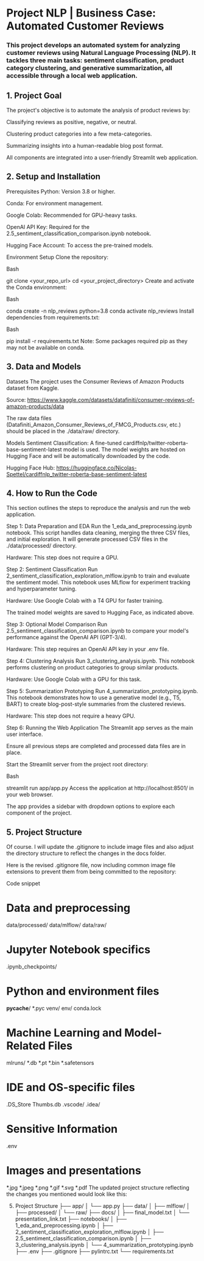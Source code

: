 # Project NLP | Business Case: Automated Customer Reviews
### This project develops an automated system for analyzing customer reviews using Natural Language Processing (NLP). It tackles three main tasks: sentiment classification, product category clustering, and generative summarization, all accessible through a local web application.

## 1. Project Goal
The project's objective is to automate the analysis of product reviews by:

Classifying reviews as positive, negative, or neutral.

Clustering product categories into a few meta-categories.

Summarizing insights into a human-readable blog post format.

All components are integrated into a user-friendly Streamlit web application.

## 2. Setup and Installation
Prerequisites
Python: Version 3.8 or higher.

Conda: For environment management.

Google Colab: Recommended for GPU-heavy tasks.

OpenAI API Key: Required for the 2.5_sentiment_classification_comparison.ipynb notebook.

Hugging Face Account: To access the pre-trained models.

Environment Setup
Clone the repository:

Bash

git clone <your_repo_url>
cd <your_project_directory>
Create and activate the Conda environment:

Bash

conda create -n nlp_reviews python=3.8
conda activate nlp_reviews
Install dependencies from requirements.txt:

Bash

pip install -r requirements.txt
Note: Some packages required pip as they may not be available on conda.

## 3. Data and Models
Datasets
The project uses the Consumer Reviews of Amazon Products dataset from Kaggle.

Source: https://www.kaggle.com/datasets/datafiniti/consumer-reviews-of-amazon-products/data

The raw data files (Datafiniti_Amazon_Consumer_Reviews_of_FMCG_Products.csv, etc.) should be placed in the ./data/raw/ directory.

Models
Sentiment Classification: A fine-tuned cardiffnlp/twitter-roberta-base-sentiment-latest model is used. The model weights are hosted on Hugging Face and will be automatically downloaded by the code.

Hugging Face Hub: https://huggingface.co/Nicolas-Spettel/cardiffnlp_twitter-roberta-base-sentiment-latest

## 4. How to Run the Code
This section outlines the steps to reproduce the analysis and run the web application.

Step 1: Data Preparation and EDA
Run the 1_eda_and_preprocessing.ipynb notebook. This script handles data cleaning, merging the three CSV files, and initial exploration. It will generate processed CSV files in the ./data/processed/ directory.

Hardware: This step does not require a GPU.

Step 2: Sentiment Classification
Run 2_sentiment_classification_exploration_mlflow.ipynb to train and evaluate the sentiment model. This notebook uses MLflow for experiment tracking and hyperparameter tuning.

Hardware: Use Google Colab with a T4 GPU for faster training.

The trained model weights are saved to Hugging Face, as indicated above.

Step 3: Optional Model Comparison
Run 2.5_sentiment_classification_comparison.ipynb to compare your model's performance against the OpenAI API (GPT-3/4).

Hardware: This step requires an OpenAI API key in your .env file.

Step 4: Clustering Analysis
Run 3_clustering_analysis.ipynb. This notebook performs clustering on product categories to group similar products.

Hardware: Use Google Colab with a GPU for this task.

Step 5: Summarization Prototyping
Run 4_summarization_prototyping.ipynb. This notebook demonstrates how to use a generative model (e.g., T5, BART) to create blog-post-style summaries from the clustered reviews.

Hardware: This step does not require a heavy GPU.

Step 6: Running the Web Application
The Streamlit app serves as the main user interface.

Ensure all previous steps are completed and processed data files are in place.

Start the Streamlit server from the project root directory:

Bash

streamlit run app/app.py
Access the application at http://localhost:8501/ in your web browser.

The app provides a sidebar with dropdown options to explore each component of the project.

## 5. Project Structure
Of course. I will update the .gitignore to include image files and also adjust the directory structure to reflect the changes in the docs folder.

Here is the revised .gitignore file, now including common image file extensions to prevent them from being committed to the repository:

Code snippet

# Data and preprocessing
data/processed/
data/mlflow/
data/raw/

# Jupyter Notebook specifics
.ipynb_checkpoints/

# Python and environment files
__pycache__/
*.pyc
venv/
env/
conda.lock

# Machine Learning and Model-Related Files
mlruns/
*.db
*.pt
*.bin
*.safetensors

# IDE and OS-specific files
.DS_Store
Thumbs.db
.vscode/
.idea/

# Sensitive Information
.env

# Images and presentations
*.jpg
*.jpeg
*.png
*.gif
*.svg
*.pdf
The updated project structure reflecting the changes you mentioned would look like this:

5. Project Structure
├── app/
│   └── app.py
├── data/
│   ├── mlflow/
│   ├── processed/
│   └── raw/
├── docs/
│   ├── final_model.txt
│   └── presentation_link.txt
├── notebooks/
│   ├── 1_eda_and_preprocessing.ipynb
│   ├── 2_sentiment_classification_exploration_mlflow.ipynb
│   ├── 2.5_sentiment_classification_comparison.ipynb
│   ├── 3_clustering_analysis.ipynb
│   └── 4_summarization_prototyping.ipynb
├── .env
├── .gitignore
├── pylintrc.txt
└── requirements.txt
